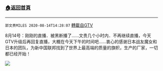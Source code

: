 ﻿###  [:house:返回首頁](https://github.com/ourhimalayas/txt)
---

`郭文贵MILES 2020-08-14T14:28:07` [轉載自GTV](https://gtv.org/web/#/UserInfo/5e596957357cc612d35a8044)

8月14号：刚刚的直播．被黑断播了……文贵几个小时内．不再继续直播，今天GTV升级后再回复直播，大概在今天下午的时间吧……衷心的感谢日本战友魔女和日本的团队，为新中国联邦找到了世界上最高端的质量的旗帜，生产的厂家，一切都已经开始！

[![](https://filegroup.gtv.org/cdn-cgi/image/width=600/https://filegroup.gtv.org/group3/default/20200814/14/28/0/7050c0c681cc62bae42a346af7dc0519)](https://filegroup.gtv.org/group3/default/20200814/14/28/0/28cd385391197e43a037041bc00622cd.MOV)